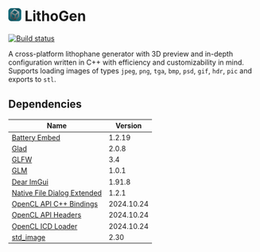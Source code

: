 # <img src="res/icon.png" style="width: 26px; height: 26px;"> LithoGen
[![Build status](https://github.com/yellowatom/lithogen/actions/workflows/buildtest.yml/badge.svg)](https://github.com/yellowatom/lithogen/actions)

A cross-platform lithophane generator with 3D preview and in-depth configuration written in C++ with efficiency and customizability in mind. Supports loading images of types `jpeg`, `png`, `tga`, `bmp`, `psd`, `gif`, `hdr`, `pic` and exports to `stl`.

## Dependencies
| Name                                                                             | Version    |
|----------------------------------------------------------------------------------|------------|
| [Battery Embed](https://github.com/batterycenter/embed)                          | 1.2.19     |
| [Glad](https://github.com/dav1dde/glad)                                          | 2.0.8      |
| [GLFW](https://github.com/glfw/glfw)                                             | 3.4        |
| [GLM](https://github.com/g-truc/glm)                                             | 1.0.1      |
| [Dear ImGui](https://github.com/ocornut/imgui)                                   | 1.91.8     |
| [Native File Dialog Extended](https://github.com/btzy/nativefiledialog-extended) | 1.2.1      |
| [OpenCL API C++ Bindings](https://github.com/khronosgroup/opencl-clhpp)          | 2024.10.24 |
| [OpenCL API Headers](https://github.com/khronosgroup/opencl-headers)             | 2024.10.24 |
| [OpenCL ICD Loader](https://github.com/khronosgroup/opencl-icd-loader)           | 2024.10.24 |
| [std_image](https://github.com/nothings/stb)                                     | 2.30       |
